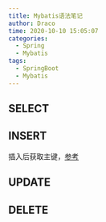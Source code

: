 ```yaml
---
title: Mybatis语法笔记
author: Draco
time: 2020-10-10 15:05:07
categories: 
  - Spring
  - Mybatis
tags: 
  - SpringBoot
  - Mybatis
---
```






## SELECT







## INSERT

插入后获取主键，[参考](https://blog.csdn.net/qq_36614559/article/details/80257228?utm_medium=distribute.pc_relevant_t0.none-task-blog-BlogCommendFromMachineLearnPai2-1.channel_param&depth_1-utm_source=distribute.pc_relevant_t0.none-task-blog-BlogCommendFromMachineLearnPai2-1.channel_param)



## UPDATE



## DELETE



